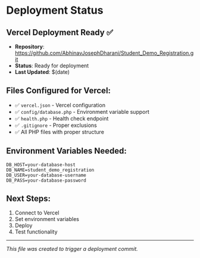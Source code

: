 # Deployment Status

## Vercel Deployment Ready ✅

- **Repository**: https://github.com/AbhinavJosephDharani/Student_Demo_Registration.git
- **Status**: Ready for deployment
- **Last Updated**: $(date)

## Files Configured for Vercel:

- ✅ `vercel.json` - Vercel configuration
- ✅ `config/database.php` - Environment variable support
- ✅ `health.php` - Health check endpoint
- ✅ `.gitignore` - Proper exclusions
- ✅ All PHP files with proper structure

## Environment Variables Needed:

```
DB_HOST=your-database-host
DB_NAME=student_demo_registration
DB_USER=your-database-username
DB_PASS=your-database-password
```

## Next Steps:

1. Connect to Vercel
2. Set environment variables
3. Deploy
4. Test functionality

---
*This file was created to trigger a deployment commit.* 
